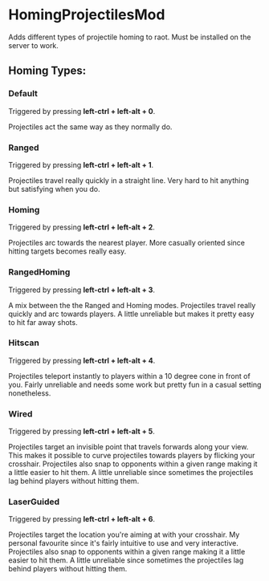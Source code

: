 # HomingProjectilesMod
Adds different types of projectile homing to raot. Must be installed on the server to work.
## Homing Types:
### Default
Triggered by pressing **left-ctrl + left-alt + 0**.

Projectiles act the same way as they normally do.

### Ranged
Triggered by pressing **left-ctrl + left-alt + 1**.

Projectiles travel really quickly in a straight line. Very hard to hit anything but satisfying when you do.

### Homing
Triggered by pressing **left-ctrl + left-alt + 2**.

Projectiles arc towards the nearest player. More casually oriented since hitting targets becomes really easy.

### RangedHoming
Triggered by pressing **left-ctrl + left-alt + 3**.

A mix between the the Ranged and Homing modes. Projectiles travel really quickly and arc towards players. A little unreliable but makes it pretty easy to hit far away shots.

### Hitscan
Triggered by pressing **left-ctrl + left-alt + 4**.

Projectiles teleport instantly to players within a 10 degree cone in front of you. Fairly unreliable and needs some work but pretty fun in a casual setting nonetheless.

### Wired
Triggered by pressing **left-ctrl + left-alt + 5**.

Projectiles target an invisible point that travels forwards along your view. This makes it possible to curve projectiles towards players by flicking your crosshair. Projectiles also snap to opponents within a given range making it a little easier to hit them. A little unreliable since sometimes the projectiles lag behind players without hitting them.

### LaserGuided
Triggered by pressing **left-ctrl + left-alt + 6**.

Projectiles target the location you're aiming at with your crosshair. My personal favourite since it's fairly intuitive to use and very interactive. Projectiles also snap to opponents within a given range making it a little easier to hit them. A little unreliable since sometimes the projectiles lag behind players without hitting them.

